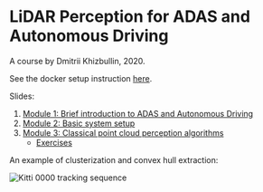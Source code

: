 # LiDAR Perception for ADAS and Autonomous Driving

A course by Dmitrii Khizbullin, 2020.

See the docker setup instruction [here](setup/README.md).

Slides:
1. [Module 1: Brief introduction to ADAS and Autonomous Driving](https://docs.google.com/presentation/d/1lwuW9nGzQFPlnGsCL3-BnuGGKO1t8-P6-uNBhhfYuww/edit?usp=sharing)
2. [Module 2: Basic system setup](https://docs.google.com/presentation/d/1S-Cfy5um-7Kkyp4LFhmETqKIR9M7HLPIMpb_L34C0ZQ/edit?usp=sharing)
3. [Module 3: Classical point cloud perception algorithms](https://docs.google.com/presentation/d/1Az3sPFhFKCDtDHJg56Sali5fINcjDYo6g7thQEeLYrU/edit?usp=sharing)
    - [Exercises](https://docs.google.com/presentation/d/1ypk-ChAlOSjsjd6MmR5vW9-eWEvZLwoat6sjV7S0caI/edit?usp=sharing)

An example of clusterization and convex hull extraction:

![Kitti 0000 tracking sequence](resources/seq_0000.gif)
